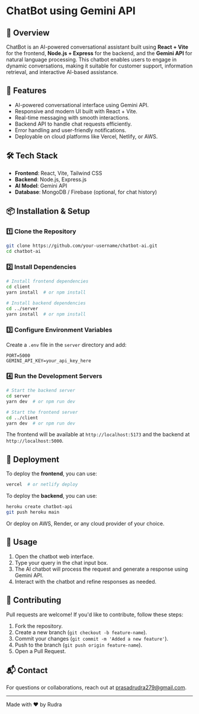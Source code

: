 # ChatBot using Gemini API

## 🚀 Overview
ChatBot is an AI-powered conversational assistant built using **React + Vite** for the frontend, **Node.js + Express** for the backend, and the **Gemini API** for natural language processing. This chatbot enables users to engage in dynamic conversations, making it suitable for customer support, information retrieval, and interactive AI-based assistance.

## 🎯 Features
- AI-powered conversational interface using Gemini API.
- Responsive and modern UI built with React + Vite.
- Real-time messaging with smooth interactions.
- Backend API to handle chat requests efficiently.
- Error handling and user-friendly notifications.
- Deployable on cloud platforms like Vercel, Netlify, or AWS.

## 🛠️ Tech Stack
- **Frontend**: React, Vite, Tailwind CSS
- **Backend**: Node.js, Express.js
- **AI Model**: Gemini API
- **Database**: MongoDB / Firebase (optional, for chat history)

## 📦 Installation & Setup

### 1️⃣ Clone the Repository
```sh
git clone https://github.com/your-username/chatbot-ai.git
cd chatbot-ai
```

### 2️⃣ Install Dependencies
```sh
# Install frontend dependencies
cd client
yarn install  # or npm install

# Install backend dependencies
cd ../server
yarn install  # or npm install
```

### 3️⃣ Configure Environment Variables
Create a `.env` file in the `server` directory and add:
```
PORT=5000
GEMINI_API_KEY=your_api_key_here
```

### 4️⃣ Run the Development Servers
```sh
# Start the backend server
cd server
yarn dev  # or npm run dev

# Start the frontend server
cd ../client
yarn dev  # or npm run dev
```
The frontend will be available at `http://localhost:5173` and the backend at `http://localhost:5000`.

## 🚀 Deployment
To deploy the **frontend**, you can use:
```sh
vercel  # or netlify deploy
```
To deploy the **backend**, you can use:
```sh
heroku create chatbot-api
git push heroku main
```
Or deploy on AWS, Render, or any cloud provider of your choice.

## 📸 Usage
1. Open the chatbot web interface.
2. Type your query in the chat input box.
3. The AI chatbot will process the request and generate a response using Gemini API.
4. Interact with the chatbot and refine responses as needed.

## 🤝 Contributing
Pull requests are welcome! If you'd like to contribute, follow these steps:
1. Fork the repository.
2. Create a new branch (`git checkout -b feature-name`).
3. Commit your changes (`git commit -m 'Added a new feature'`).
4. Push to the branch (`git push origin feature-name`).
5. Open a Pull Request.


## 📬 Contact
For questions or collaborations, reach out at [prasadrudra279@gmail.com](mailto:prasadrudra279@gmail.com).

---
Made with ❤️ by Rudra
